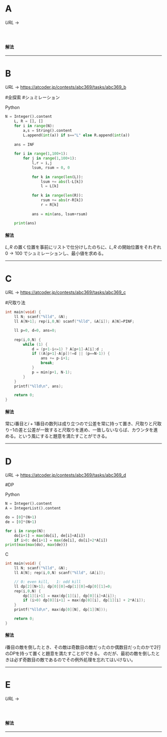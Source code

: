 # A

$URL\:\to$ 

#

```python

```

#### 解法



---

# B

$URL\:\to$ https://atcoder.jp/contests/abc369/tasks/abc369_b

#全探索 #シュミレーション

Python
```python
N = Integer().content
    L, R = [], []
    for i in range(N):
        a,s = String().content
        L.append(int(a)) if s=="L" else R.append(int(a))
        
    ans = INF
    
    for i in range(1,100+1):
        for j in range(1,100+1):
            l,r = i,j
            lsum, rsum = 0, 0
            
            for k in range(len(L)):
                lsum += abs(l-L[k])
                l = L[k]
                
            for k in range(len(R)):
                rsum += abs(r-R[k])
                r = R[k]
                
            ans = min(ans, lsum+rsum)
            
    print(ans)
```

#### 解法

$L,R$ の置く位置を事前にリストで仕分けしたのちに、$L,R$ の開始位置をそれぞれ $0 \to 100$ でシュミレーションし、最小値を求める。

---

# C

$URL\:\to$ https://atcoder.jp/contests/abc369/tasks/abc369_c

#尺取り法 

```c
int main(void) {
    ll N; scanf("%lld", &N);
    ll A[N+1]; rep(i,0,N) scanf("%lld", &A[i]); A[N]=PINF;

    ll p=0, d=0, ans=0;
    
    rep(i,0,N) {
        while (1) {
            d = (p+1-i<=1) ? A[p+1]-A[i]:d ;
            if ((A[p+1]-A[p])!=d || (p==N-1)) {
                ans += p-i+1;
                break;
            }
            p = min(p+1, N-1);
        }
    }
    printf("%lld\n", ans);

    return 0;
}
```

#### 解法

常に$i$番目と$i+1$番目の数列は成り立つので公差を常に持って置き、尺取りと尺取り$-1$の差と公差が一致すると尺取りを進め、一致しないならば、カウンタを進める。という風にすると題意を満たすことができる。

---

# D

$URL\:\to$ https://atcoder.jp/contests/abc369/tasks/abc369_d

#DP 

Python
```python
N = Integer().content
A = IntegerList().content

do = [0]*(N+1)
de = [0]*(N+1)

for i in range(N):
	do[i+1] = max(do[i], de[i]+A[i])
	if i>0: de[i+1] = max(de[i], do[i]+2*A[i])
print(max(max(do), max(de)))
```

C
```c
int main(void) {
    ll N; scanf("%lld", &N);
    ll A[N]; rep(i,0,N) scanf("%lld", &A[i]);

    // 0: even kill,   1: odd kill
    ll dp[2][N+1]; dp[0][0]=dp[1][0]=dp[0][1]=0;
    rep(i,0,N) {
        dp[1][i+1] = max(dp[1][i], dp[0][i]+A[i]);
        if (i>0) dp[0][i+1] = max(dp[0][i], dp[1][i] + 2*A[i]);
    }
    printf("%lld\n", max(dp[0][N], dp[1][N]));

    return 0;
}
```

#### 解法

$i$番目の敵を倒したとき、その敵は奇数目の敵だったのか偶数目だったのかで$2$行の$DP$を持って置くと題意を満たすことができる。
のだが、最初の敵を倒したときは必ず奇数目の敵であるのでその例外処理を忘れてはいけない。

---

# E

$URL\:\to$ 

#

```python

```

#### 解法



---